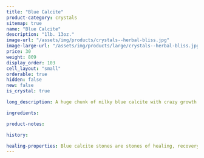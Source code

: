 ```yaml
---
title: "Blue Calcite"
product-category: crystals
sitemap: true
name: "Blue Calcite"
description: "1lb. 13oz."
image-url: "/assets/img/products/crystals--herbal-bliss.jpg"
image-large-url: "/assets/img/products/large/crystals--herbal-bliss.jpg"
price: 30
weight: 809
display_order: 103
cell_layout: "small"
orderable: true
hidden: false
new: false
is_crystal: true

long_description: A huge chunk of milky blue calcite with crazy growth lines and beautiful hidden rainbows.

ingredients:

product-notes:

history:

healing-properties: Blue calcite stones are stones of healing, recovery, communication, and even the development of psychic or paranormal powers. Known to soothe frayed nerves and lessen tension, they are a great stone to carry if you deal with anxiety. Also known as a communication stone which can be used in meditation with your throat chakra to promote calm, open, clear communication especially among differing or opposing points of view. 
---
```

